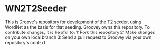 WN2T2Seeder
============

This is Groove's repository for development of the T2 seeder, using WordNet as the basis for that seeding.
Groovey owns this repository.  To contribute changes, it is helpful to:
  1: Fork this repository
  2: Make changes on your own local branch
  3: Send a pull request to Groovey via your own repository's context

